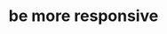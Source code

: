 ---
title: be more responsive
layout: default
file_image: /uploads/be-more-responsive.jpg
image_caption_text: |-
  From L-R in this image splecificy
image_description: |-
  bloah bloah blah of this image...
---